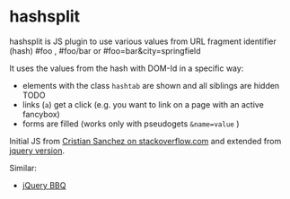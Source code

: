 hashsplit
=========

hashsplit is JS plugin to use various values from URL fragment identifier (hash) #foo , #foo/bar or #foo=bar&amp;city=springfield

It uses the values from the hash with DOM-Id in a specific way:

* elements with the class `hashtab` are shown and all siblings are hidden TODO
* links (`a`) get a click (e.g. you want to link on a page with an active fancybox)
* forms are filled (works only with pseudogets `&name=value` )


Initial JS from [Cristian Sanchez on stackoverflow.com](http://stackoverflow.com/questions/3729150/retrieve-specific-hash-tags-value-from-url) and extended from [jquery version](https://github.com/klml/usefulclassroomphrases).

Similar:

* [jQuery BBQ](http://benalman.com/projects/jquery-bbq-plugin/)
